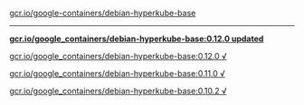 [gcr.io/google-containers/debian-hyperkube-base](https://hub.docker.com/r/sqeven/debian-hyperkube-base/tags/) 

----
**[gcr.io/google_containers/debian-hyperkube-base:0.12.0 updated](https://hub.docker.com/r/sqeven/debian-hyperkube-base/tags/)**

[gcr.io/google_containers/debian-hyperkube-base:0.12.0 √](https://hub.docker.com/r/sqeven/debian-hyperkube-base/tags/)

[gcr.io/google_containers/debian-hyperkube-base:0.11.0 √](https://hub.docker.com/r/sqeven/debian-hyperkube-base/tags/)

[gcr.io/google_containers/debian-hyperkube-base:0.10.2 √](https://hub.docker.com/r/sqeven/debian-hyperkube-base/tags/)


